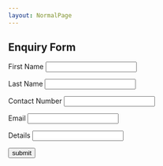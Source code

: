 ```yaml
---
layout: NormalPage
---
```


<div class="w3-card-4">
    <div class="w3-container w3-light-green">
      <h2 class="w3-text-white w3-center">Enquiry Form</h2>
    </div>
    <form class="w3-container" action="https://formspree.io/xledlzlr" method="POST">
      <p>
      <label>First Name</label>
      <input name="FirstName" class="w3-input" type="text"></p>
      <p>
      <label>Last Name</label>
      <input name="LastName" class="w3-input" type="text"></p>
      <p>
      <p>
      <label>Contact Number</label>
      <input name="ContactNo" class="w3-input" type="text"></p>
      <p>
      <label>Email</label>
      <input name="email" class="w3-input" type="text"></p>
      <p>
      <label>Details</label>
      <input name="Details" class="w3-input" type="text"></p>
      <p>
        <input type="submit" class="w3-small w3-light-green w3-padding-16 w3-button" value="submit">
      </p>
    </form>
 </div>
